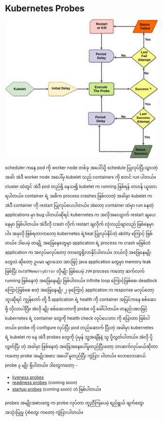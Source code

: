 # Kubernetes Probes

![Probes](../.gitbook/assets/probes.png)

scheduler ကနေ pod ကို worker node တစ်ခု အပေါ်သို့ schedule ပြုလုပ်ပြီးသွားတဲ့အခါ၊ အဲဒီ worker node အပေါ်မှ kubelet သည် containers ကို စတင် run ပါတယ်။ cluster ထဲတွင် အဲဒီ pod တည်ရှိ နေသ၍ kubelet က running ဖြစ်ရန် တာဝန် ယူထားရပါတယ်။ container ရဲ့ အဓိက process crashes ဖြစ်လာတဲ့ အခါမှာ kubelet က အဲဒီ container ကို restart ပြုလုပ်ပေးပါတယ်။ အဲတော့ container ထဲမှာ run နေတဲ့ applications မှာ bug ပါတယ်ဆိုရင် kubernetes က အလိုအလျောက် restart ချပေးနေမှာ ဖြစ်ပါတယ်။ အဲဒီလို crash လိုက် restart ချလိုက် လုံးလည်ချာလည် ဖြစ်နေမှာပါ။ အခုလို ဖြစ်ရတာကတော့ kubernetes ရဲ့heal ပြုလုပ်နိုင်တဲ့ ability ကြောင့် ဖြစ်တယ်။ ဒါပေမဲ့ တချို့ အခြေနေတွေမှာ application ရဲ့ process က crash မဖြစ်ဘဲ application က အလုပ်မလုပ်တော့ တာတွေရှိလာနိုင်ပါတယ်။ ဘယ်လို အခြေနေမျိုးတွေလဲ ဆိုတော့ ဥပမာ များသော အားဖြင့် java application တွေမှာ memory leak ဖြစ်ပြီး `OutOfMemorryError` လိုမျိုး ဖြစ်ပေမဲ့ `JVM` process ကတော့ ဆက်လက် running ဖြစ်နေတဲ့ အခြေနေမျိုး ဖြစ်ပါတယ်။ infinite loop ကြောင့်ဖြစ်စေ၊ deadlock ကြောင့်ဖြစ်စေ စတဲ့ အခြေနေမျိုး ၂ ခုကြောင့် application က response မလုပ်တော့ဘူးဆိုရင် ကျွန်တော် တို့ ဒီ application ရဲ့ health ကို container အပြင်ကနေ စစ်ဆေးဖို့ လိုလာပါပြီ။ အဲလို မျိုး စစ်ဆေးတာကို probe လို့ ခေါ်ပါတယ်။ တနည်းအားဖြင့် kubernetes ရဲ့ container တွေကို health check လုပ်ပေးတာ ကို ပြောတာ ဖြစ်ပါတယ်။ probe ကို configure လုပ်ပြီး pod တည်ဆောက် ပြီးတဲ့ အခါမှာ kubernetes ရဲ့ kubelet က နေ အဲဒီ probes တွေကို ပုံမှန် သူ့အချိန်နဲ့ သူ ပို့လွှတ်ပါတယ်။ အဲလို ပို့လွှတ်ပြီး တဲ့ အခါမှာ ဖြစ်နေတဲ့ အခြေအနေပေါ်မူတည်ပြီးတော့ ဘာဆက်လုပ်မယ်ဆိုတာ ကတော့ probe အမျိုးအစား အပေါ် မူတည်ပြီး ကွဲပြား ပါတယ်။ လောလောဆယ် probe ၃ မျိုး ရှိပါတယ်။ ဒါတွေကတော့ -

* [liveness probes](https://blog.k8smm.org/kubernetes-probes/liveness-probes) 
* [readiness probes](https://blog.k8smm.org/kubernetes-probes/readiness-probes) \(coming soon\)
* [startup probes](https://blog.k8smm.org/kubernetes-probes/startup-probes) \(coming soon\) ဘဲ ဖြစ်ပါတယ်။

probes အမျိုးအစားတွေ က probe လုပ်တာ တူညီကြပေမဲ့ ရည်ရွယ် ချက်တွေ၊ အသုံးပြုမှု ပုံစံတွေ၊ ကတော့ ကွဲပြားပါတယ်။

